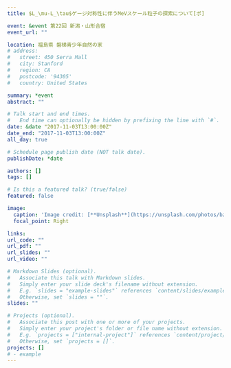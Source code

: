 ```yaml
---
title: $L_\mu-L_\tau$ゲージ対称性に伴うMeVスケール粒子の探索について[ポ]

event: &event 第22回 新潟・山形合宿
event_url: ""

location: 福島県 磐梯青少年自然の家
# address:
#   street: 450 Serra Mall
#   city: Stanford
#   region: CA
#   postcode: '94305'
#   country: United States

summary: *event
abstract: ""

# Talk start and end times.
#   End time can optionally be hidden by prefixing the line with `#`.
date: &date "2017-11-03T13:00:00Z"
date_end: "2017-11-03T13:00:00Z"
all_day: true

# Schedule page publish date (NOT talk date).
publishDate: *date

authors: []
tags: []

# Is this a featured talk? (true/false)
featured: false

image:
  caption: 'Image credit: [**Unsplash**](https://unsplash.com/photos/bzdhc5b3Bxs)'
  focal_point: Right

links:
url_code: ""
url_pdf: ""
url_slides: ""
url_video: ""

# Markdown Slides (optional).
#   Associate this talk with Markdown slides.
#   Simply enter your slide deck's filename without extension.
#   E.g. `slides = "example-slides"` references `content/slides/example-slides.md`.
#   Otherwise, set `slides = ""`.
slides: ""

# Projects (optional).
#   Associate this post with one or more of your projects.
#   Simply enter your project's folder or file name without extension.
#   E.g. `projects = ["internal-project"]` references `content/project/deep-learning/index.md`.
#   Otherwise, set `projects = []`.
projects: []
# - example
---
```

